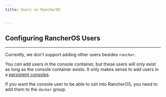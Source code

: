 ```yaml
---
title: Users in RancherOS


---
```


## Configuring RancherOS Users
---

Currently, we don't support adding other users besides `rancher`.

You _can_ add users in the console container, but these users will only exist as long as the console container exists. It only makes sense to add users in a [persistent consoles]({{page.baseurl}}/configuration/custom-console/#console-persistence).

If you want the console user to be able to ssh into RancherOS, you need to add them
to the `docker` group.
